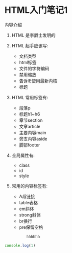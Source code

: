 # HTML入门笔记1
内容介绍
1. HTML 是李爵士发明的
2. HTML 起手应该写:

   * 文档类型
   * html标签
   * 文件的字符编码
   * 禁用缩放
   * 告诉IE使用最新内核
   * 标题
3. HTML 常用标签有:    
   * 段落p
   * 标题h1~h6
   * 章节section
   * 文章article
   * 主要内容main
   * 旁支内容aside
   * 脚部footer
4. 全局属性有: 
   * class
   * id
   * style
5. 常用的内容标签有: 
   * A超链接
   * table表格
   * em斜体
   * strong斜体
   * br换行
   * pre保留空格
   
   
```Javascript
          hhhhhh
```


 ```javascript
console.log(1)
 ```
